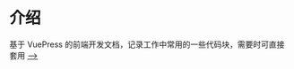 # 介绍
基于 VuePress 的前端开发文档，记录工作中常用的一些代码块，需要时可直接套用
[-->](https://liziqi001.github.io/elementUI/)      
